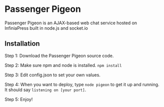 # Passenger Pigeon
Passenger Pigeon is an AJAX-based web chat service hosted on InfiniaPress built in node.js and socket.io

## Installation
Step 1: Download the Passenger Pigeon source code.

Step 2: Make sure npm and node is installed.
`npm install`

Step 3: Edit config.json to set your own values. 

Step 4: When you want to deploy, type `node pigeon` to get it up and running. It should say `listening on [your port]`.

Step 5: Enjoy!
